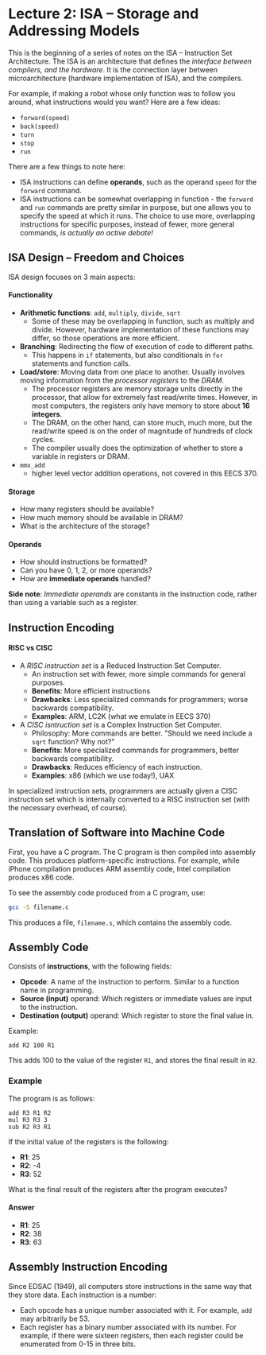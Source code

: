 # Lecture 2: ISA – Storage and Addressing Models

This is the beginning of a series of notes on the ISA – Instruction Set Architecture. The ISA is an architecture that defines the *interface between compilers, and the hardware*. It is the connection layer between microarchitecture (hardware implementation of ISA), and the compilers.

For example, if making a robot whose only function was to follow you around, what instructions would you want? Here are a few ideas:

* `forward(speed)`
* `back(speed)`
* `turn`
* `stop`
* `run`

There are a few things to note here:

* ISA instructions can define **operands**, such as the operand `speed` for the `forward` command.
* ISA instructions can be somewhat overlapping in function - the `forward` and `run` commands are pretty similar in purpose, but one allows you to specify the speed at which it runs. The choice to use more, overlapping instructions for specific purposes, instead of fewer, more general commands, *is actually an active debate!*

## ISA Design – Freedom and Choices

ISA design focuses on 3 main aspects:

#### Functionality

* **Arithmetic functions**: `add`, `multiply`, `divide`, `sqrt`
    * Some of these may be overlapping in function, such as multiply and divide. However, hardware implementation of these functions may differ, so those operations are more efficient.
* **Branching**: Redirecting the flow of execution of code to different paths.
    * This happens in `if` statements, but also conditionals in `for` statements and function calls.
* **Load/store**: Moving data from one place to another. Usually involves moving information from the *processor registers* to the *DRAM*. 
    * The processor registers are memory storage units directly in the processor, that allow for extremely fast read/write times. However, in most computers, the registers only have memory to store about **16 integers**. 
    * The DRAM, on the other hand, can store much, much more, but the read/write speed is on the order of magnitude of hundreds of clock cycles.
    * The compiler usually does the optimization of whether to store a variable in registers or DRAM.
* `mmx_add`
    * higher level vector addition operations, not covered in this EECS 370.

#### Storage

* How many registers should be available?
* How much memory should be available in DRAM?
* What is the architecture of the storage?

#### Operands

* How should instructions be formatted?
* Can you have 0, 1, 2, or more operands?
* How are **immediate operands** handled?

**Side note**: *Immediate operands* are constants in the instruction code, rather than using a variable such as a register.

## Instruction Encoding

#### RISC vs CISC

* A *RISC instruction set* is a Reduced Instruction Set Computer.
    * An instruction set with fewer, more simple commands for general purposes.
    * **Benefits**: More efficient instructions
    * **Drawbacks**: Less specialized commands for programmers; worse backwards compatibility.
    * **Examples**: ARM, LC2K (what we emulate in EECS 370)
* A *CISC isntruction set* is a Complex Instruction Set Computer.
    * Philosophy: More commands are better. "Should we need include a `sqrt` function? Why not?"
    * **Benefits**: More specialized commands for programmers, better backwards compatibility.
    * **Drawbacks**: Reduces efficiency of each instruction.
    * **Examples**: x86 (which we use today!), UAX

In specialized instruction sets, programmers are actually given a CISC instruction set which is internally converted to a RISC instruction set (with the necessary overhead, of course).

## Translation of Software into Machine Code

First, you have a C program. The C program is then compiled into assembly code. This produces platform-specific instructions. For example, while iPhone compilation produces ARM assembly code, Intel compilation produces x86 code.

To see the assembly code produced from a C program, use:

```bash
gcc -S filename.c
```

This produces a file, `filename.s`, which contains the assembly code.

## Assembly Code

Consists of **instructions**, with the following fields:
* **Opcode**: A name of the instruction to perform. Similar to a function name in programming.
* **Source (input)** operand: Which registers or immediate values are input to the instruction.
* **Destination (output)** operand: Which register to store the final value in.

Example:

```
add R2 100 R1
```

This adds 100 to the value of the register `R1`, and stores the final result in `R2`.

### Example

The program is as follows:

```assembly
add R3 R1 R2
mul R3 R3 3
sub R2 R3 R1
```

If the initial value of the registers is the following:
* **R1**: 25
* **R2**: -4
* **R3**: 52

What is the final result of the registers after the program executes?

#### Answer

* **R1**: 25
* **R2**: 38
* **R3**: 63

## Assembly Instruction Encoding

Since EDSAC (1949), all computers store instructions in the same way that they store data. Each instruction is a number:
* Each opcode has a unique number associated with it. For example, `add` may arbitrarily be 53.
* Each register has a binary number associated with its number. For example, if there were sixteen registers, then each register could be enumerated from 0-15 in three bits.











